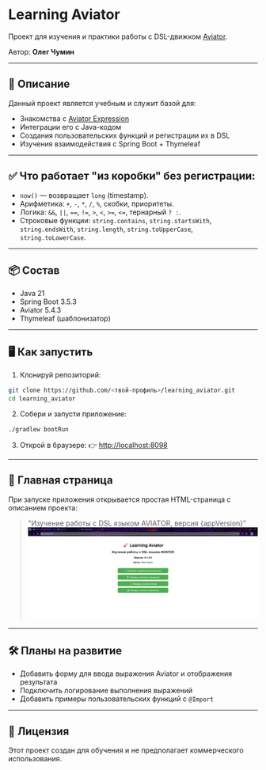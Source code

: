 # Learning Aviator

Проект для изучения и практики работы с DSL-движком [Aviator](https://github.com/killme2008/aviator).

Автор: **Олег Чумин**

---

## 🚀 Описание

Данный проект является учебным и служит базой для:

- Знакомства с [Aviator Expression](https://github.com/killme2008/aviator)
- Интеграции его с Java-кодом
- Создания пользовательских функций и регистрации их в DSL
- Изучения взаимодействия с Spring Boot + Thymeleaf

---

## ✅ Что работает "из коробки" без регистрации:

- `now()` — возвращает `long` (timestamp).
- Арифметика: `+`, `-`, `*`, `/`, `%`, скобки, приоритеты.
- Логика: `&&`, `||`, `==`, `!=`, `>`, `<`, `>=`, `<=`, тернарный `? :`.
- Строковые функции: `string.contains`, `string.startsWith`, `string.endsWith`, `string.length`, `string.toUpperCase`, `string.toLowerCase`.

---

## 📦 Состав

- Java 21
- Spring Boot 3.5.3
- Aviator 5.4.3
- Thymeleaf (шаблонизатор)

---

## 🖥️ Как запустить

1. Клонируй репозиторий:

```bash
git clone https://github.com/<твой-профиль>/learning_aviator.git
cd learning_aviator
```

2. Собери и запусти приложение:

```bash
./gradlew bootRun
```

3. Открой в браузере: 👉 [http://localhost:8098](http://localhost:8098)

---

## 📄 Главная страница

При запуске приложения открывается простая HTML-страница с описанием проекта:

> "Изучение работы с DSL языком AVIATOR, версия {appVersion}"
> ![img.png](src/main/resources/templates/examples/img.png)

---

## 🛠 Планы на развитие

- Добавить форму для ввода выражения Aviator и отображения результата
- Подключить логирование выполнения выражений
- Добавить примеры пользовательских функций с `@Import`

---

## 📃 Лицензия

Этот проект создан для обучения и не предполагает коммерческого использования.

